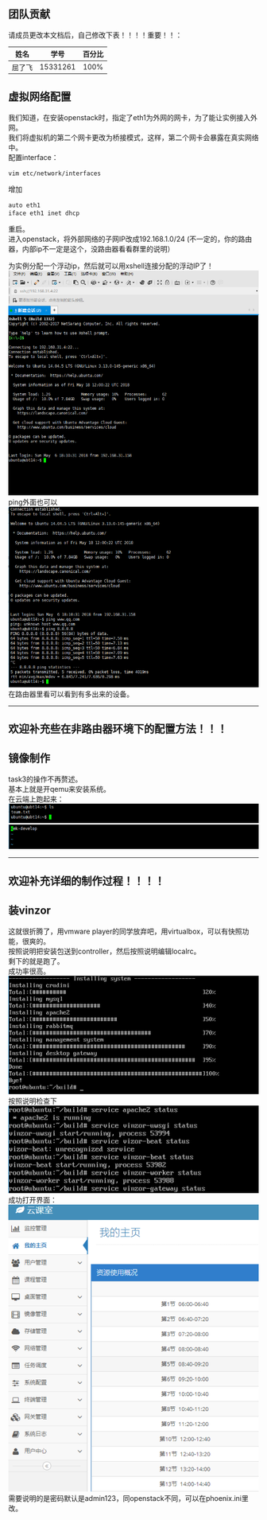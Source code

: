 ## 团队贡献

请成员更改本文档后，自己修改下表！！！！重要！！：

|姓名|学号|百分比|
|:--:|:--:|:--:|
|屈了飞|15331261|100%|


## 虚拟网络配置

我们知道，在安装openstack时，指定了eth1为外网的网卡，为了能让实例接入外网。  
我们将虚拟机的第二个网卡更改为桥接模式，这样，第二个网卡会暴露在真实网络中。  
配置interface：
```
vim etc/network/interfaces
```
增加
```
auto eth1
iface eth1 inet dhcp 
```
重启。  
进入openstack，将外部网络的子网IP改成192.168.1.0/24 (不一定的，你的路由器，内部ip不一定是这个，没路由器看看群里的说明）

为实例分配一个浮动ip，然后就可以用xshell连接分配的浮动IP了！
![1](https://github.com/CourseCloudDesktop/cloudDesktop/raw/kek-develop/task4/pic/1.PNG)  
ping外面也可以
![1](https://github.com/CourseCloudDesktop/cloudDesktop/raw/kek-develop/task4/pic/2.PNG)   
在路由器里看可以看到有多出来的设备。 
  
  
  
  
-----
欢迎补充些在非路由器环境下的配置方法！！！
-----





## 镜像制作

task3的操作不再赘述。  
基本上就是开qemu来安装系统。  
在云端上跑起来：
![1](https://github.com/CourseCloudDesktop/cloudDesktop/raw/kek-develop/task4/pic/3.PNG)  
![1](https://github.com/CourseCloudDesktop/cloudDesktop/raw/kek-develop/task4/pic/4.PNG)  





-----
欢迎补充详细的制作过程！！！！
-----







## 装vinzor

这就很折腾了，用vmware player的同学放弃吧，用virtualbox，可以有快照功能，很爽的。  
按照说明把安装包送到controller，然后按照说明编辑localrc。  
剩下的就是跑了。  
成功率很高。  
![1](https://github.com/CourseCloudDesktop/cloudDesktop/raw/kek-develop/task4/pic/5.PNG)  
按照说明检查下  
![1](https://github.com/CourseCloudDesktop/cloudDesktop/raw/kek-develop/task4/pic/6.PNG)  
成功打开界面：  
![1](https://github.com/CourseCloudDesktop/cloudDesktop/raw/kek-develop/task4/pic/7.PNG)  
需要说明的是密码默认是admin123，同openstack不同，可以在phoenix.ini里改。  
